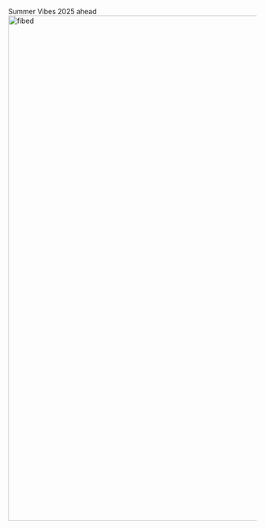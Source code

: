 Summer Vibes 2025 ahead
<img width="1024" height="1024" alt="fibed" src="https://github.com/user-attachments/assets/f4f6753a-44d6-492c-9b55-c1e40548dacb" />
